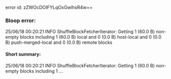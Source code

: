 error id: zZWOcDOIFYLqOxGwlhsR4w==
### Bloop error:

25/06/18 00:20:21 INFO ShuffleBlockFetcherIterator: Getting 1 (60.0 B) non-empty blocks including 1 (60.0 B) local and 0 (0.0 B) host-local and 0 (0.0 B) push-merged-local and 0 (0.0 B) remote blocks
#### Short summary: 

25/06/18 00:20:21 INFO ShuffleBlockFetcherIterator: Getting 1 (60.0 B) non-empty blocks including 1 ...
